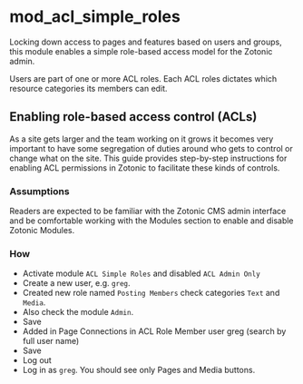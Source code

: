 mod_acl_simple_roles
====================

Locking down access to pages and features based on users and groups,
this module enables a simple role-based access model for the Zotonic
admin.

Users are part of one or more ACL roles. Each ACL roles dictates which
resource categories its members can edit.

Enabling role-based access control (ACLs)
-----------------------------------------

As a site gets larger and the team working on it grows it becomes very
important to have some segregation of duties around who gets to
control or change what on the site.  This guide provides step-by-step
instructions for enabling ACL permissions in Zotonic to facilitate
these kinds of controls.

### Assumptions

Readers are expected to be familiar with the Zotonic CMS admin
interface and be comfortable working with the Modules section to
enable and disable Zotonic Modules.

### How

- Activate module `ACL Simple Roles` and disabled `ACL Admin Only`
- Create a new user, e.g. `greg`.
- Created new role named `Posting Members` check categories `Text` and `Media`.
- Also check the module `Admin`.
- Save
- Added in Page Connections in ACL Role Member user greg (search by full user name)
- Save
- Log out
- Log in as `greg`. You should see only Pages and Media buttons.
